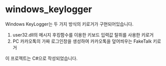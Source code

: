 # windows_keylogger

Windows KeyLogger는 두 가지 방식의 키로거가 구현되어있습니다.

1. user32.dll의 메시지 후킹함수를 이용한 키보드 입력값 탈취를 사용한 키로거
2. PC 카카오톡의 가짜 로그인창을 생성하여 카카오톡을 덮어씌우는 FakeTalk 키로거 

이 프로젝트는 C#으로 작성되었습니다.
